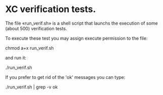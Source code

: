 XC verification tests.
======================

The file «run_verif.sh» is a shell script that launchs the execution of
some (about 500) verification tests.

To execute these test you may assign execute permission to the file:

chmod a+x run_verif.sh

and run it:

./run_verif.sh

If you prefer to get rid of the 'ok' messages you can type:

./run_verif.sh | grep -v ok




